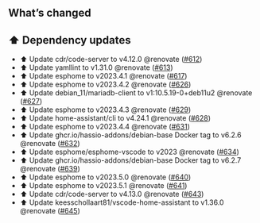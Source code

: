 ## What’s changed

## ⬆️ Dependency updates

- ⬆️ Update cdr/code-server to v4.12.0 @renovate ([#612](https://github.com/hassio-addons/addon-vscode/pull/612))
- ⬆️ Update yamllint to v1.31.0 @renovate ([#613](https://github.com/hassio-addons/addon-vscode/pull/613))
- ⬆️ Update esphome to v2023.4.1 @renovate ([#617](https://github.com/hassio-addons/addon-vscode/pull/617))
- ⬆️ Update esphome to v2023.4.2 @renovate ([#626](https://github.com/hassio-addons/addon-vscode/pull/626))
- ⬆️ Update debian_11/mariadb-client to v1:10.5.19-0+deb11u2 @renovate ([#627](https://github.com/hassio-addons/addon-vscode/pull/627))
- ⬆️ Update esphome to v2023.4.3 @renovate ([#629](https://github.com/hassio-addons/addon-vscode/pull/629))
- ⬆️ Update home-assistant/cli to v4.24.1 @renovate ([#628](https://github.com/hassio-addons/addon-vscode/pull/628))
- ⬆️ Update esphome to v2023.4.4 @renovate ([#631](https://github.com/hassio-addons/addon-vscode/pull/631))
- ⬆️ Update ghcr.io/hassio-addons/debian-base Docker tag to v6.2.6 @renovate ([#632](https://github.com/hassio-addons/addon-vscode/pull/632))
- ⬆️ Update esphome/esphome-vscode to v2023 @renovate ([#634](https://github.com/hassio-addons/addon-vscode/pull/634))
- ⬆️ Update ghcr.io/hassio-addons/debian-base Docker tag to v6.2.7 @renovate ([#639](https://github.com/hassio-addons/addon-vscode/pull/639))
- ⬆️ Update esphome to v2023.5.0 @renovate ([#640](https://github.com/hassio-addons/addon-vscode/pull/640))
- ⬆️ Update esphome to v2023.5.1 @renovate ([#641](https://github.com/hassio-addons/addon-vscode/pull/641))
- ⬆️ Update cdr/code-server to v4.13.0 @renovate ([#643](https://github.com/hassio-addons/addon-vscode/pull/643))
- ⬆️ Update keesschollaart81/vscode-home-assistant to v1.36.0 @renovate ([#645](https://github.com/hassio-addons/addon-vscode/pull/645))
